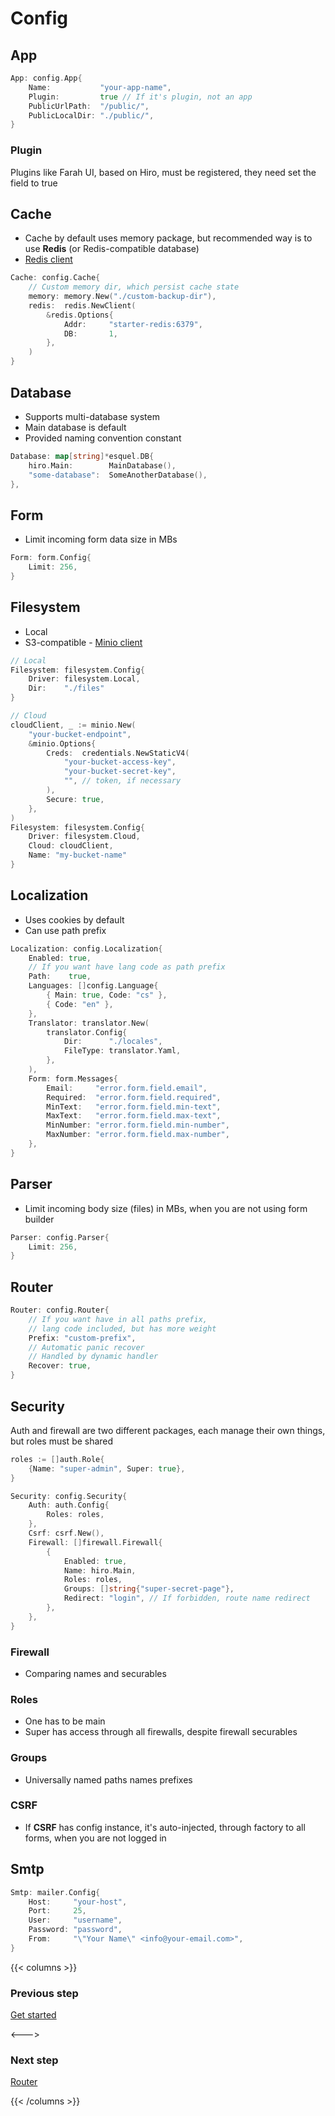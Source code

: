 # Config



## App
```go
App: config.App{
    Name:           "your-app-name",
    Plugin:         true // If it's plugin, not an app
    PublicUrlPath:  "/public/",
    PublicLocalDir: "./public/",
}    
```

### Plugin
Plugins like Farah UI, based on Hiro, must be registered, they need set the field to true

## Cache
- Cache by default uses memory package, but recommended way is to use **Redis** (or Redis-compatible database)
- <a href="https://github.com/redis/go-redis" target="_blank">Redis client</a>
```go
Cache: config.Cache{
    // Custom memory dir, which persist cache state
	memory: memory.New("./custom-backup-dir"),
	redis:  redis.NewClient(
        &redis.Options{
            Addr:     "starter-redis:6379",
            DB:       1,
        },
    )
}
```

## Database
- Supports multi-database system
- Main database is default
- Provided naming convention constant
```go
Database: map[string]*esquel.DB{
    hiro.Main:        MainDatabase(),
    "some-database":  SomeAnotherDatabase(),
},
```

## Form
- Limit incoming form data size in MBs
```go
Form: form.Config{
    Limit: 256,
}
```

## Filesystem
- Local
- S3-compatible - <a href="https://github.com/minio/minio-go" target="_blank">Minio client</a>
```go
// Local
Filesystem: filesystem.Config{
    Driver: filesystem.Local,
    Dir:    "./files"
}

// Cloud
cloudClient, _ := minio.New(
	"your-bucket-endpoint", 
	&minio.Options{
        Creds:  credentials.NewStaticV4(
            "your-bucket-access-key", 
            "your-bucket-secret-key", 
            "", // token, if necessary
        ),
        Secure: true,
    },
)
Filesystem: filesystem.Config{
    Driver: filesystem.Cloud,
	Cloud: cloudClient,
    Name: "my-bucket-name"
}
```

## Localization
- Uses cookies by default
- Can use path prefix
```go
Localization: config.Localization{
    Enabled: true,
    // If you want have lang code as path prefix
    Path:    true,
    Languages: []config.Language{
        { Main: true, Code: "cs" },
        { Code: "en" },
    },
    Translator: translator.New(
        translator.Config{
            Dir:      "./locales",
            FileType: translator.Yaml,
        },
    ),
    Form: form.Messages{
        Email:     "error.form.field.email",
        Required:  "error.form.field.required",
        MinText:   "error.form.field.min-text",
        MaxText:   "error.form.field.max-text",
        MinNumber: "error.form.field.min-number",
        MaxNumber: "error.form.field.max-number",
    },
}
```

## Parser
- Limit incoming body size (files) in MBs, when you are not using form builder
```go
Parser: config.Parser{
	Limit: 256,
}
```

## Router
```go
Router: config.Router{
    // If you want have in all paths prefix, 
	// lang code included, but has more weight
	Prefix: "custom-prefix",
	// Automatic panic recover
	// Handled by dynamic handler
    Recover: true,
}
```

## Security
Auth and firewall are two different packages, each manage their own things, but roles must be shared
```go
roles := []auth.Role{
    {Name: "super-admin", Super: true},
}

Security: config.Security{
    Auth: auth.Config{
        Roles: roles,
    },
    Csrf: csrf.New(),
    Firewall: []firewall.Firewall{
        {
            Enabled: true,
            Name: hiro.Main,
            Roles: roles,
            Groups: []string{"super-secret-page"},
            Redirect: "login", // If forbidden, route name redirect
        },
    },
}
```

### Firewall
- Comparing names and securables

### Roles
- One has to be main
- Super has access through all firewalls, despite firewall securables

### Groups
- Universally named paths names prefixes

### CSRF
- If **CSRF** has config instance, it's auto-injected, through factory to all forms, when you are not logged in


## Smtp
```go
Smtp: mailer.Config{
    Host:     "your-host",
    Port:     25,
    User:     "username",
    Password: "password",
    From:     "\"Your Name\" <info@your-email.com>",
}
```

{{< columns >}}

### Previous step
[Get started](/docs/get-started/)

<--->

### Next step
[Router](/docs/packages/hiro/router/)

{{< /columns >}}